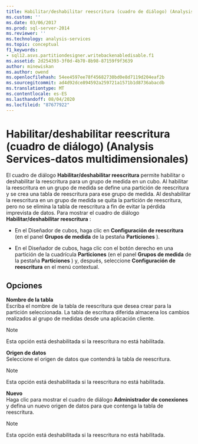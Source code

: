 ```yaml
---
title: Habilitar/deshabilitar reescritura (cuadro de diálogo) (Analysis Services-datos multidimensionales) | Microsoft Docs
ms.custom: ''
ms.date: 03/06/2017
ms.prod: sql-server-2014
ms.reviewer: ''
ms.technology: analysis-services
ms.topic: conceptual
f1_keywords:
- sql12.asvs.partitiondesigner.writebackenabledisable.f1
ms.assetid: 2d254393-3f0d-4b70-8b98-87159f9f3639
author: minewiskan
ms.author: owend
ms.openlocfilehash: 54ee4597ee78f45682730bd0e8d7119d204eaf2b
ms.sourcegitcommit: ad4d92dce894592a259721a1571b1d8736abacdb
ms.translationtype: MT
ms.contentlocale: es-ES
ms.lasthandoff: 08/04/2020
ms.locfileid: "87677922"
---
```

# <a name="enable-disable-writeback-dialog-box-analysis-services---multidimensional-data"></a>Habilitar/deshabilitar reescritura (cuadro de diálogo) (Analysis Services-datos multidimensionales)
  El cuadro de diálogo **Habilitar/deshabilitar reescritura** permite habilitar o deshabilitar la reescritura para un grupo de medida en un cubo. Al habilitar la reescritura en un grupo de medida se define una partición de reescritura y se crea una tabla de reescritura para ese grupo de medida. Al deshabilitar la reescritura en un grupo de medida se quita la partición de reescritura, pero no se elimina la tabla de reescritura a fin de evitar la pérdida imprevista de datos. Para mostrar el cuadro de diálogo **Habilitar/deshabilitar reescritura** :  
  
-   En el Diseñador de cubos, haga clic en **Configuración de reescritura** (en el panel **Grupos de medida** de la pestaña **Particiones** ).  
  
-   En el Diseñador de cubos, haga clic con el botón derecho en una partición de la cuadrícula **Particiones** (en el panel **Grupos de medida** de la pestaña **Particiones** ) y, después, seleccione **Configuración de reescritura** en el menú contextual.  
  
## <a name="options"></a>Opciones  
 **Nombre de la tabla**  
 Escriba el nombre de la tabla de reescritura que desea crear para la partición seleccionada. La tabla de escritura diferida almacena los cambios realizados al grupo de medidas desde una aplicación cliente.  
  
> [!NOTE]  
>  Esta opción está deshabilitada si la reescritura no está habilitada.  
  
 **Origen de datos**  
 Seleccione el origen de datos que contendrá la tabla de reescritura.  
  
> [!NOTE]  
>  Esta opción está deshabilitada si la reescritura no está habilitada.  
  
 **Nuevo**  
 Haga clic para mostrar el cuadro de diálogo **Administrador de conexiones** y defina un nuevo origen de datos para que contenga la tabla de reescritura.  
  
> [!NOTE]  
>  Esta opción está deshabilitada si la reescritura no está habilitada.  
  
  
